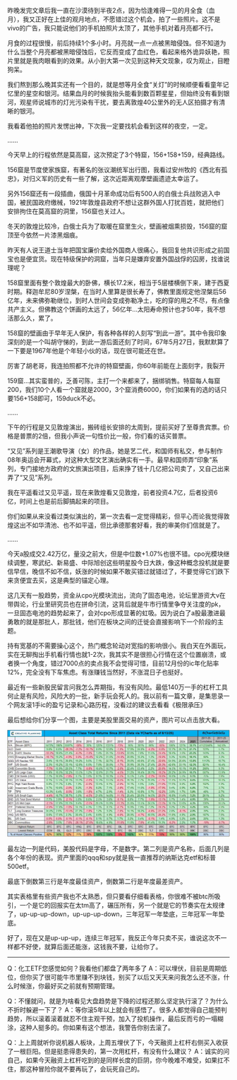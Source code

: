 昨晚发完文章后我一直在沙漠待到半夜2点，因为恰逢难得一见的月全食（血月），我又正好在上佳的观月地点，不愿错过这个机会，拍了一些照片。这不是vivo的广告，我只能说他们的手机拍照片太顶了，其他手机对着月亮都不行。

月食的过程很慢，前后持续1个多小时。月亮就一点一点被黑暗侵蚀。但不知道为什么当整个月亮都被黑暗侵蚀后，它反而变成了血红色，看起来格外诡异妖艳，照片里就是我肉眼看到的效果。从小到大第一次见到这种天文现象，叹为观止，目瞪狗呆。

我们熬到那么晚其实还有一个目的，就是想等月全食“关灯”的时候顺便看看童年记忆里的星空和银河。结果血月的时候我抬头能看到数百颗星星，但始终没有看到银河，观星师说城市的灯光污染有干扰，要去离敦煌40公里外的无人区拍摄才有清晰的银河。

我看着他拍的照片发愣出神，下次我一定要找机会看到这样的夜空，一定。

……

今天早上的行程依然是莫高窟，这次预定了3个特窟，156+158+159，经典路线。

156窟是节度使家族窟，有著名的张议潮统军出行图，我看过安州牧的《西北有孤忠》，对归义军的历史有一些了解，这次近距离观摩壁画遗迹太幸运了。

另外156窟还有一段插曲，俄国十月革命成功后有500人的白俄士兵战败逃入中国，被民国政府缴械，1921年敦煌县政府不想让这群外国人打扰百姓，就把他们安排拘住在莫高窟的洞里，156窟也关过人。

冬天的敦煌比较冷，白俄士兵为了取暖在窟里生火，壁画被烟熏损毁，156窟的窟顶至今依然一片漆黑烟痕。

昨天有人说王道士当年把国宝廉价卖给外国商人很痛心，我回复他共识形成之前国宝也是便宜货。现在特级保护的洞窟，当年只是嫌弃安置外国战俘的囚房，找谁说理呢？

158窟里面有整个敦煌最大的卧佛，横长17.2米，相当于5层楼横倒下来，建于西夏时期。释迦牟尼80岁涅槃，在当时人里算是很长寿了，佛教里面规定他涅槃后56亿年，未来佛弥勒继位，到时人世间会变成弥勒净土，吃的穿的用之不尽，有点像共产主义。但佛教这个饼画的太远了，56亿年...太阳寿命预计也才50年，我不想活那么久，累了。

158窟的壁画由于早年无人保护，有各种各样的人刻写“到此一游”。其中令我印象深刻的是一个叫胡守悌的，到此一游后面还刻了时间，67年5月27日，我默默算了一下要是1967年他是个年轻小伙的话，现在很可能还在世。

厉害了胡老哥，我连拍照都不允许的特窟壁画，你60年前能在上面刻字，我裂开

159窟...其实蛮普的，乏善可陈，主打一个来都来了，捆绑销售。特窟每人每窟200，我们10个人看一个窟就是2000，3个窟消费6000，你们如果有的选的话只要156+158即可，159duck不必。

……

下午的行程是又见敦煌演出，搬砖组长安排的太周到，提前买好了至尊贵宾票。价格是普票的2倍，但我小声说一句性价比一般，你们看的话买普票。

“又见”系列是王潮歌导演（女）的作品，她是艺二代，和国师有私交，参与制作08年奥运会开幕式，对这种大型文艺演出确实有一手。最早和国师弄“印象”系列，专门接地方政府的文旅演出项目，后来挣了钱十几亿把公司卖了，又自己出来弄了“又见”系列。

我在平遥看过又见平遥，现在来敦煌看又见敦煌，前者投资4.7亿，后者投资6亿，时间上也是前后脚搞起来的项目。

你们如果从来没看过类似演出的，第一次去看一定觉得精彩，但平心而论我觉得敦煌这出不如华清池、也不如平遥，但比承德那套好看，我的审美你们信就是了。

……

今天a股成交2.42万亿，量没之前大，但是中位数+1.07%也很不错。cpo光模块继续调整，寒武纪、新易盛、中际旭创这些明星股今日大跌，像这种概念投机就是要信早信，晚信不如不信，妖涨的时候如果不敢买错过就错过了，不要觉得它们跌下来贪便宜去买，这是典型的锚定心理。

这几天有一股趋势，资金从cpo光模块流出，流向了固态电池，论坛里游资大v在带舆论，行业里研究员也在拼命引流，这背后就是牛市行情里争夺关注度的pk，一旦固态电池的趋势起来了，会对cpo形成显著的虹吸。因为说白了a股最激进最勇敢的就是那批人，那批钱，他们在板块之间的迁徙会直接影响下一个阶段的主题。

持有宽基的不需要操心这个，热门概念轮动对宽指的影响很小。我白天在外面玩，实在无聊掏出手机看行情也就1-2次，我其实不是很担心行情在这个位置崩溃，或者换一个角度，错过7000点的卖点我不会觉得可惜，目前12月份的ic年化贴率12%，完全没有下车焦虑。有涨赚钱当然好，不涨混日子也挺好。

最近有一些新股民留言问我怎么弄期指，有没有风险。最低140万一手的杠杆工具何止是有风险，风险大的一批，新手玩会死人的。我以前有一篇文章，是集思录一个网友滚1手ic的盈亏记录和心路历程，没看过的建议去看看《极限承压》

最后想给你们分享一个图，主要是美股里面交易的资产，图片可以点击放大看。

![美股交易资产](./美股交易资产.png)

最左边一列是代码，美股代码是字母，不是数字。第二列是资产名称，后面几列是各个年份的表现。资产里面的qqq和spy就是我一直推荐的纳斯达克etf和标普500etf。

最底下倒数第三行是年度最佳资产，倒数第二行是年度最差资产。

其实表格里有些资产我也不太熟悉，但只要看仔细看表格，你很难不被btc所吸引，一个是它的回报实在太tm高了，碾压所有，另一个就是它的节奏实在太规律了，up-up-up-down，up-up-up-down，三年冠军一年垫底，三年冠军一年垫底。

好了，现在又是up-up-up，连续三年冠军，我反正今年只卖不买，谁说这次不一样都不好使，就算后面还能涨，这钱我不要，让给你了。

------------------
Q：化工ETF您感觉如何？我看他们都盘了两年多了
A：可以埋伏，目前是周期低位，但你买了很可能牛市里赚不到块钱，别买了以后又天天来问我怎么还不涨，什么时候涨，你最好买之前就有预期管理。

Q：不懂就问，就是为啥看见大盘趋势是下降的过程还那么坚定执行滚了？为什么不折时躲避一下了？
A：等你滚5年以上就会有感悟了。很多人都觉得自己能预判趋势，所以滚着滚着就忍不住主观干预，加入了投机操作，最后反而亏的一塌糊涂，这种人挺多的。你如果有这个想法，我警告你别去滚了。

Q：上上周就听你说机器人板块，上周五埋伏了下，今天融资上杠杆右侧买入收获了一根巨阳。但是挺患得患失的，第一次用杠杆，有没有什么建议？
A：诚实的问自己，如果今天融资上杠杆吃到的是同样长度的巨阴，你今晚难不难受，如果扛不住，那这种冒险你就不要再玩了，会玩死自己的。